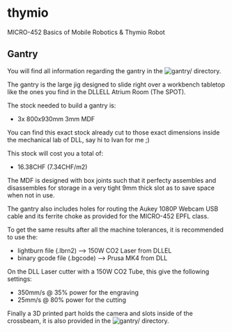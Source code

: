 # thymio
MICRO-452 Basics of Mobile Robotics &amp; Thymio Robot

## Gantry
You will find all information regarding the gantry in the 
![gantry/](./gantry) directory.

The gantry is the large jig designed to slide right over a workbench 
tabletop like the ones you find in the DLLELL Atrium Room (The SPOT). 

The stock needed to build a gantry is:

- 3x 800x930mm 3mm MDF

You can find this exact stock already cut to those exact dimensions 
inside the mechanical lab of DLL, say hi to Ivan for me ;)

This stock will cost you a total of:

- 16.38CHF (7.34CHF/m2)

The MDF is designed with box joints such that it perfecty assembles and 
disassembles for storage in a very tight 9mm thick slot as to save space
when not in use.

The gantry also includes holes for routing the Aukey 1080P Webcam 
USB cable and its ferrite choke as provided 
for the MICRO-452 EPFL class. 

To get the same results after all the machine tolerances,
it is recommended to use the:

- lightburn file (.lbrn2)        --> 150W CO2 Laser from DLLEL
- binary gcode file (.bgcode)	 --> Prusa MK4 from DLL

On the DLL Laser cutter with a 150W CO2 Tube, this give the following settings:
- 350mm/s @ 35% power for the engraving
- 25mm/s @ 80% power for the cutting

Finally a 3D printed part holds the camera and slots inside of the
crossbeam, it is also provided in the ![gantry/](./gantry) directory. 



